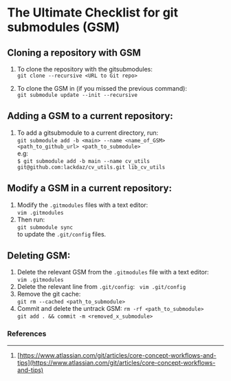# The Ultimate Checklist for git submodules (GSM)

## Cloning a repository with GSM

1. To clone the repository with the gitsubmodules:  
   `git clone --recursive <URL to Git repo>`

1. To clone the GSM in (if you missed the previous command):  
   `git submodule update --init --recursive`

## Adding a GSM to a current repository:

1. To add a gitsubmodule to a current directory, run:  
   `git submodule add -b <main> --name <name_of_GSM> <path_to_github_url> <path_to_submodule>`  
   e.g:  
   `$ git submodule add -b main --name cv_utils git@github.com:lackdaz/cv_utils.git lib_cv_utils`

## Modify a GSM in a current repository:

1. Modify the `.gitmodules` files with a text editor:  
   `vim .gitmodules`
1. Then run:  
   `git submodule sync`  
   to update the `.git/config` files.

## Deleting GSM:

1. Delete the relevant GSM from the `.gitmodules` file with a text editor:  
   `vim .gitmodules`
1. Delete the relevant line from `.git/config`:
   ` vim .git/config`
1. Remove the git cache:  
   `git rm --cached <path_to_submodule>`
1. Commit and delete the untrack GSM:
   `rm -rf <path_to_submodule>`  
   `git add . && commit -m <removed_x_submodule>`

### References

---

1. [https://www.atlassian.com/git/articles/core-concept-workflows-and-tips](https://www.atlassian.com/git/articles/core-concept-workflows-and-tips)
